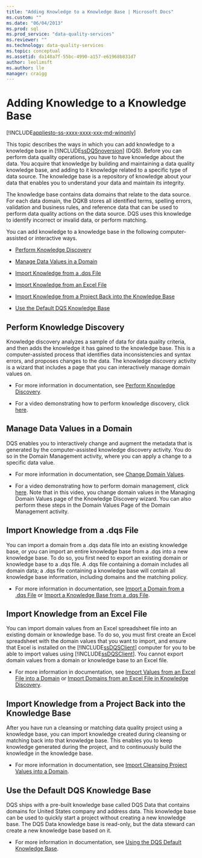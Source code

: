 ```yaml
---
title: "Adding Knowledge to a Knowledge Base | Microsoft Docs"
ms.custom: ""
ms.date: "06/04/2013"
ms.prod: sql
ms.prod_service: "data-quality-services"
ms.reviewer: ""
ms.technology: data-quality-services
ms.topic: conceptual
ms.assetid: da148a7f-55bc-4990-a157-e61968b831d7
author: leolimsft
ms.author: lle
manager: craigg
---
```

# Adding Knowledge to a Knowledge Base

[!INCLUDE[appliesto-ss-xxxx-xxxx-xxx-md-winonly](../includes/appliesto-ss-xxxx-xxxx-xxx-md-winonly.md)]

  This topic describes the ways in which you can add knowledge to a knowledge base in [!INCLUDE[ssDQSnoversion](../includes/ssdqsnoversion-md.md)] (DQS). Before you can perform data quality operations, you have to have knowledge about the data. You acquire that knowledge by building and maintaining a data quality knowledge base, and adding to it knowledge related to a specific type of data source. The knowledge base is a repository of knowledge about your data that enables you to understand your data and maintain its integrity.  
  
 The knowledge base contains data domains that relate to the data source. For each data domain, the DQKB stores all identified terms, spelling errors, validation and business rules, and reference data that can be used to perform data quality actions on the data source. DQS uses this knowledge to identify incorrect or invalid data, or perform matching.  
  
 You can add knowledge to a knowledge base in the following computer-assisted or interactive ways.  
  
-   [Perform Knowledge Discovery](#Discovery)  
  
-   [Manage Data Values in a Domain](#ManageDomain)  
  
-   [Import Knowledge from a .dqs File](#DQSFile)  
  
-   [Import Knowledge from an Excel File](#Excel)  
  
-   [Import Knowledge from a Project Back into the Knowledge Base](#Project)  
  
-   [Use the Default DQS Knowledge Base](#Default)  
  
##  <a name="Discovery"></a> Perform Knowledge Discovery  
 Knowledge discovery analyzes a sample of data for data quality criteria, and then adds the knowledge it has gained to the knowledge base. This is a computer-assisted process that identifies data inconsistencies and syntax errors, and proposes changes to the data. The knowledge discovery activity is a wizard that includes a page that you can interactively manage domain values on.  
  
-   For more information in documentation, see [Perform Knowledge Discovery](../data-quality-services/perform-knowledge-discovery.md).  
  
-   For a video demonstrating how to perform knowledge discovery, click [here](https://msdn.microsoft.com/sqlserver/hh323825.aspx).  
  
##  <a name="ManageDomain"></a> Manage Data Values in a Domain  
 DQS enables you to interactively change and augment the metadata that is generated by the computer-assisted knowledge discovery activity. You do so in the Domain Management activity, where you can apply a change to a specific data value.  
  
-   For more information in documentation, see [Change Domain Values](../data-quality-services/change-domain-values.md).  
  
-   For a video demonstrating how to perform domain management, click [here](https://msdn.microsoft.com/sqlserver/hh323825.aspx). Note that in this video, you change domain values in the Managing Domain Values page of the Knowledge Discovery wizard. You can also perform these steps in the Domain Values Page of the Domain Management activity.  
  
##  <a name="DQSFile"></a> Import Knowledge from a .dqs File  
 You can import a domain from a .dqs data file into an existing knowledge base, or you can import an entire knowledge base from a .dqs into a new knowledge base. To do so, you first need to export an existing domain or knowledge base to a .dqs file. A .dqs file containing a domain includes all domain data; a .dqs file containing a knowledge base will contain all knowledge base information, including domains and the matching policy.  
  
-   For more information in documentation, see [Import a Domain from a .dqs File](../data-quality-services/import-a-domain-from-a-dqs-file.md) or [Import a Knowledge Base from a .dqs File](../data-quality-services/import-a-knowledge-base-from-a-dqs-file.md).  
  
##  <a name="Excel"></a> Import Knowledge from an Excel File  
 You can import domain values from an Excel spreadsheet file into an existing domain or knowledge base. To do so, you must first create an Excel spreadsheet with the domain values that you want to import, and ensure that Excel is installed on the [!INCLUDE[ssDQSClient](../includes/ssdqsclient-md.md)] computer for you to be able to import values using [!INCLUDE[ssDQSClient](../includes/ssdqsclient-md.md)]. You cannot export domain values from a domain or knowledge base to an Excel file.  
  
-   For more information in documentation, see [Import Values from an Excel File into a Domain](../data-quality-services/import-values-from-an-excel-file-into-a-domain.md) or [Import Domains from an Excel File in Knowledge Discovery](../data-quality-services/import-domains-from-an-excel-file-in-knowledge-discovery.md).  
  
##  <a name="Project"></a> Import Knowledge from a Project Back into the Knowledge Base  
 After you have run a cleansing or matching data quality project using a knowledge base, you can import knowledge created during cleansing or matching back into that knowledge base. This enables you to keep knowledge generated during the project, and to continuously build the knowledge in the knowledge base.  
  
-   For more information in documentation, see [Import Cleansing Project Values into a Domain](../data-quality-services/import-cleansing-project-values-into-a-domain.md).  
  
##  <a name="Default"></a> Use the Default DQS Knowledge Base  
 DQS ships with a pre-built knowledge base called DQS Data that contains domains for United States company and address data. This knowledge base can be used to quickly start a project without creating a new knowledge base. The DQS Data knowledge base is read-only, but the data steward can create a new knowledge base based on it.  
  
-   For more information in documentation, see [Using the DQS Default Knowledge Base](../data-quality-services/using-the-dqs-default-knowledge-base.md).  
  
  
